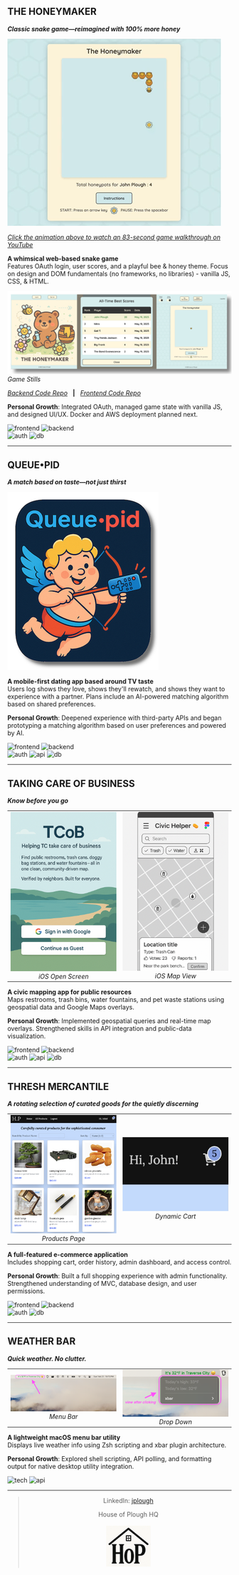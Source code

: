 ## THE HONEYMAKER

**_Classic snake game—reimagined with 100% more honey_**

<a href="https://youtu.be/zJtuD3XLpzc" target="_blank">
  <img src="assets/HoneymakerGiphy.gif" alt="90-second Walkthrough" />
</a>  
<p><em><a href="https://youtu.be/zJtuD3XLpzc" target="_blank">Click the animation above to watch an 83-second game walkthrough on YouTube</a></em></p>

**A whimsical web-based snake game**  
Features OAuth login, user scores, and a playful bee & honey theme. Focus on design and DOM fundamentals (no frameworks, no libraries) - vanilla JS, CSS, & HTML.

![Game Stills](assets/HMStillsShadowed.png)
_Game Stills_

[_Backend Code Repo_](https://github.com/John-Plough/snake-api.git)&nbsp;&nbsp;&nbsp;**|**&nbsp;&nbsp;&nbsp;[_Frontend Code Repo_](https://github.com/John-Plough/honeymaker.git)

**Personal Growth**: Integrated OAuth, managed game state with vanilla JS, and designed UI/UX. Docker and AWS deployment planned next.

![frontend](https://img.shields.io/badge/frontend-Vanilla%20JS%20%7C%20CSS%20%7C%20HTML-blue) ![backend](https://img.shields.io/badge/backend-Ruby%20on%20Rails-crimson)<br>
![auth](https://img.shields.io/badge/auth-Google%20%26%20GitHub%20OAuth-orange) ![db](https://img.shields.io/badge/database-PostgreSQL-blueviolet)

---

## QUEUE•PID

**_A match based on taste—not just thirst_**

![Queuepid Logo](assets/QueuepidTextLogoWeb.png)

**A mobile-first dating app based around TV taste**  
Users log shows they love, shows they'll rewatch, and shows they want to experience with a partner. Plans include an AI-powered matching algorithm based on shared preferences.

**Personal Growth**: Deepened experience with third-party APIs and began prototyping a matching algorithm based on user preferences and powered by AI.

![frontend](https://img.shields.io/badge/frontend-React%20%2B%20TailwindCSS-blue) ![backend](https://img.shields.io/badge/backend-Ruby%20on%20Rails-crimson)<br>
![auth](https://img.shields.io/badge/auth-Google%20OAuth-orange) ![api](https://img.shields.io/badge/API-TMDb-darkgreen) ![db](https://img.shields.io/badge/database-PostgreSQL-blueviolet)

---

## TAKING CARE OF BUSINESS

**_Know before you go_**

<table>
  <tr>
    <td align="center">
      <img src="assets/TCoB_Screen.png" width="250"/><br>
      <em>iOS Open Screen</em>
    </td>
    <td align="center">
      <img src="assets/AppScreen.png" width="250"/><br>
      <em>iOS Map View</em>
    </td>
  </tr>
</table>

**A civic mapping app for public resources**  
Maps restrooms, trash bins, water fountains, and pet waste stations using geospatial data and Google Maps overlays.

**Personal Growth**: Implemented geospatial queries and real-time map overlays. Strengthened skills in API integration and public-data visualization.

<!-- ![frontend](https://img.shields.io/badge/frontend-React%20%2B%20TailwindCSS-blue)<br>
![backend](https://img.shields.io/badge/backend-Rails%20API%20%2B%20PostGIS-red)<br>
![auth](https://img.shields.io/badge/auth-Google%20%20OAuth-orange)<br>
![api](https://img.shields.io/badge/API-Google%20Maps%20JS%20%2B%20Google%20Geocoding-darkgreen)<br>
![db](https://img.shields.io/badge/database-PostgreSQL-blueviolet) -->

![frontend](https://img.shields.io/badge/frontend-React%20%2B%20TailwindCSS-blue) ![backend](https://img.shields.io/badge/backend-Ruby%20on%20Rails%20%2B%20PostGIS-crimson)<br>
![auth](https://img.shields.io/badge/auth-Google%20OAuth-orange) ![api](https://img.shields.io/badge/API-Google%20Maps%20JS%20%2B%20Google%20Geocoding-darkgreen) ![db](https://img.shields.io/badge/database-PostgreSQL-blueviolet)

---

## THRESH MERCANTILE

**_A rotating selection of curated goods for the quietly discerning_**

<table>
  <tr>
    <td align="center">
      <img src="assets/hop1a.png" width="250"/><br>
      <em>Products Page</em>
    </td>
    <td align="center">
      <img src="assets/hop4.jpg" width="250"/><br>
      <em>Dynamic Cart</em>
    </td>
  </tr>
</table>

**A full-featured e-commerce application**  
Includes shopping cart, order history, admin dashboard, and access control.

**Personal Growth**: Built a full shopping experience with admin functionality. Strengthened understanding of MVC, database design, and user permissions.

![frontend](https://img.shields.io/badge/frontend-React%20%2B%20TailwindCSS-blue) ![backend](https://img.shields.io/badge/backend-Ruby%20on%20Rails-crimson)<br>
![auth](https://img.shields.io/badge/auth-Role--Based--Access-orange) ![db](https://img.shields.io/badge/database-PostgreSQL-blueviolet)

---

## WEATHER BAR

**_Quick weather. No clutter._**

<table>
  <tr>
    <td align="center">
      <img src="assets/temp1.png" width="250"/><br>
      <em>Menu Bar</em>
    </td>
    <td align="center">
      <img src="assets/temp2.png" width="250"/><br>
      <em>Drop Down</em>
    </td>
  </tr>
</table>

**A lightweight macOS menu bar utility**  
Displays live weather info using Zsh scripting and xbar plugin architecture.

**Personal Growth**: Explored shell scripting, API polling, and formatting output for native desktop utility integration.

![tech](https://img.shields.io/badge/tech-Zsh%20%2F%20xbar-pink) ![api](https://img.shields.io/badge/API-Weather%20Service-darkgreen)

---

<blockquote>
  <p align="center">
    LinkedIn: <a href="https://www.linkedin.com/in/jplough">jplough</a>
  </p>

  <p align="center">
    House of Plough HQ<br>
    <br>
    <a href="https://john-plough.github.io">
      <img src="assets/HoP_LogoSmall.png" alt="House of Plough logo" width="100" />
    </a>
  </p>
</blockquote>
